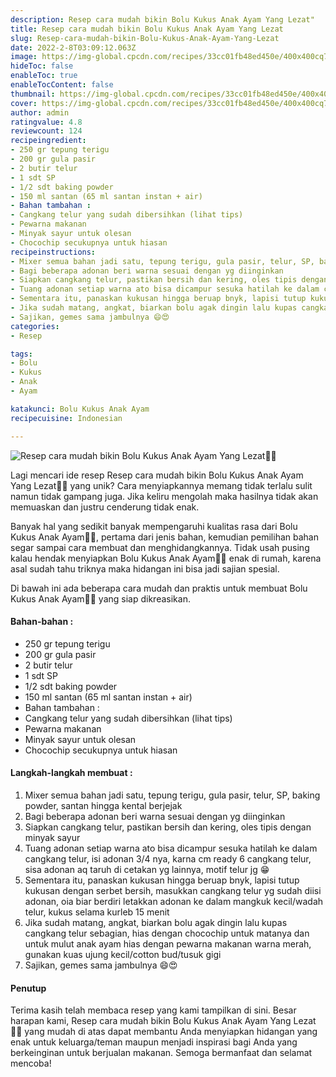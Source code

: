 ```yaml
---
description: Resep cara mudah bikin Bolu Kukus Anak Ayam Yang Lezat"
title: Resep cara mudah bikin Bolu Kukus Anak Ayam Yang Lezat
slug: Resep-cara-mudah-bikin-Bolu-Kukus-Anak-Ayam-Yang-Lezat
date: 2022-2-8T03:09:12.063Z
image: https://img-global.cpcdn.com/recipes/33cc01fb48ed450e/400x400cq70/photo.jpg
hideToc: false
enableToc: true
enableTocContent: false
thumbnail: https://img-global.cpcdn.com/recipes/33cc01fb48ed450e/400x400cq70/photo.jpg
cover: https://img-global.cpcdn.com/recipes/33cc01fb48ed450e/400x400cq70/photo.jpg
author: admin
ratingvalue: 4.8
reviewcount: 124
recipeingredient:
- 250 gr tepung terigu
- 200 gr gula pasir
- 2 butir telur
- 1 sdt SP
- 1/2 sdt baking powder
- 150 ml santan (65 ml santan instan + air)
- Bahan tambahan :
- Cangkang telur yang sudah dibersihkan (lihat tips)
- Pewarna makanan
- Minyak sayur untuk olesan
- Chocochip secukupnya untuk hiasan
recipeinstructions:
- Mixer semua bahan jadi satu, tepung terigu, gula pasir, telur, SP, baking powder, santan hingga kental berjejak
- Bagi beberapa adonan beri warna sesuai dengan yg diinginkan
- Siapkan cangkang telur, pastikan bersih dan kering, oles tipis dengan minyak sayur
- Tuang adonan setiap warna ato bisa dicampur sesuka hatilah ke dalam cangkang telur, isi adonan 3/4 nya, karna cm ready 6 cangkang telur, sisa adonan aq taruh di cetakan yg lainnya, motif telur jg 😁
- Sementara itu, panaskan kukusan hingga beruap bnyk, lapisi tutup kukusan dengan serbet bersih, masukkan cangkang telur yg sudah diisi adonan, oia biar berdiri letakkan adonan ke dalam mangkuk kecil/wadah telur, kukus selama kurleb 15 menit
- Jika sudah matang, angkat, biarkan bolu agak dingin lalu kupas cangkang telur sebagian, hias dengan chocochip untuk matanya dan untuk mulut anak ayam hias dengan pewarna makanan warna merah, gunakan kuas ujung kecil/cotton bud/tusuk gigi
- Sajikan, gemes sama jambulnya 😄😍
categories:
- Resep

tags:
- Bolu
- Kukus
- Anak
- Ayam

katakunci: Bolu Kukus Anak Ayam
recipecuisine: Indonesian

---
```


![Resep cara mudah bikin Bolu Kukus Anak Ayam Yang Lezat👩‍🍳](https://img-global.cpcdn.com/recipes/33cc01fb48ed450e/400x400cq70/photo.jpg)

Lagi mencari ide resep Resep cara mudah bikin Bolu Kukus Anak Ayam Yang Lezat👩‍🍳 yang unik? Cara menyiapkannya memang tidak terlalu sulit namun tidak gampang juga. Jika keliru mengolah maka hasilnya tidak akan memuaskan dan justru cenderung tidak enak.

Banyak hal yang sedikit banyak mempengaruhi kualitas rasa dari Bolu Kukus Anak Ayam👩‍🍳, pertama dari jenis bahan, kemudian pemilihan bahan segar sampai cara membuat dan menghidangkannya. Tidak usah pusing kalau hendak menyiapkan Bolu Kukus Anak Ayam👩‍🍳 enak di rumah, karena asal sudah tahu triknya maka hidangan ini bisa jadi sajian spesial.

Di bawah ini ada beberapa cara mudah dan praktis untuk membuat Bolu Kukus Anak Ayam👩‍🍳 yang siap dikreasikan.

<!--inarticleads1-->

#### Bahan-bahan :

- 250 gr tepung terigu
- 200 gr gula pasir
- 2 butir telur
- 1 sdt SP
- 1/2 sdt baking powder
- 150 ml santan (65 ml santan instan + air)
- Bahan tambahan :
- Cangkang telur yang sudah dibersihkan (lihat tips)
- Pewarna makanan
- Minyak sayur untuk olesan
- Chocochip secukupnya untuk hiasan

<!--inarticleads2-->

#### Langkah-langkah membuat :

1. Mixer semua bahan jadi satu, tepung terigu, gula pasir, telur, SP, baking powder, santan hingga kental berjejak
1. Bagi beberapa adonan beri warna sesuai dengan yg diinginkan
1. Siapkan cangkang telur, pastikan bersih dan kering, oles tipis dengan minyak sayur
1. Tuang adonan setiap warna ato bisa dicampur sesuka hatilah ke dalam cangkang telur, isi adonan 3/4 nya, karna cm ready 6 cangkang telur, sisa adonan aq taruh di cetakan yg lainnya, motif telur jg 😁
1. Sementara itu, panaskan kukusan hingga beruap bnyk, lapisi tutup kukusan dengan serbet bersih, masukkan cangkang telur yg sudah diisi adonan, oia biar berdiri letakkan adonan ke dalam mangkuk kecil/wadah telur, kukus selama kurleb 15 menit
1. Jika sudah matang, angkat, biarkan bolu agak dingin lalu kupas cangkang telur sebagian, hias dengan chocochip untuk matanya dan untuk mulut anak ayam hias dengan pewarna makanan warna merah, gunakan kuas ujung kecil/cotton bud/tusuk gigi
1. Sajikan, gemes sama jambulnya 😄😍

#### Penutup

Terima kasih telah membaca resep yang kami tampilkan di sini. Besar harapan kami, Resep cara mudah bikin Bolu Kukus Anak Ayam Yang Lezat👩‍🍳 yang mudah di atas dapat membantu Anda menyiapkan hidangan yang enak untuk keluarga/teman maupun menjadi inspirasi bagi Anda yang berkeinginan untuk berjualan makanan. Semoga bermanfaat dan selamat mencoba!